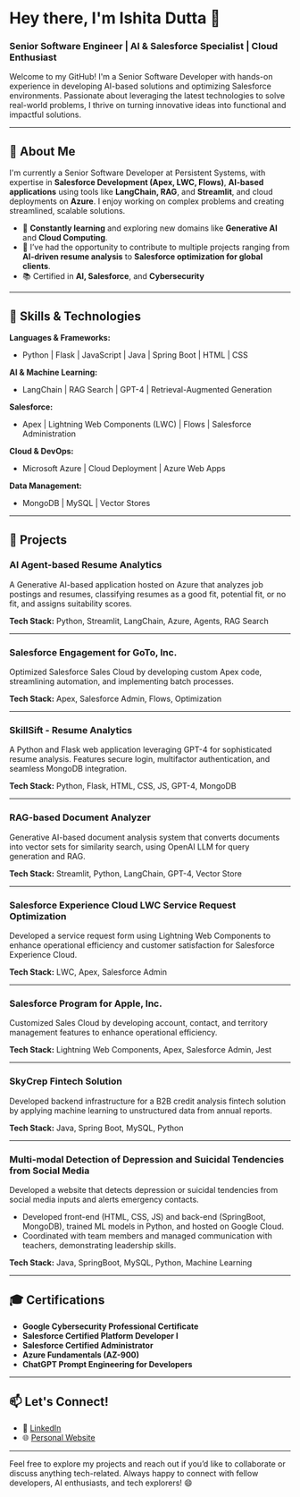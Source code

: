 
# Hey there, I'm Ishita Dutta 👋

### Senior Software Engineer | AI & Salesforce Specialist | Cloud Enthusiast

Welcome to my GitHub! I'm a Senior Software Developer with hands-on experience in developing AI-based solutions and optimizing Salesforce environments. Passionate about leveraging the latest technologies to solve real-world problems, I thrive on turning innovative ideas into functional and impactful solutions.

---

## 🚀 About Me

I'm currently a Senior Software Developer at Persistent Systems, with expertise in **Salesforce Development (Apex, LWC, Flows)**, **AI-based applications** using tools like **LangChain, RAG**, and **Streamlit**, and cloud deployments on **Azure**. I enjoy working on complex problems and creating streamlined, scalable solutions.

- 🌱 **Constantly learning** and exploring new domains like **Generative AI** and **Cloud Computing**.
- 💼 I’ve had the opportunity to contribute to multiple projects ranging from **AI-driven resume analysis** to **Salesforce optimization for global clients**.
- 📚 Certified in **AI, Salesforce**, and **Cybersecurity** 

---

## 🔧 Skills & Technologies

**Languages & Frameworks:**
- Python | Flask | JavaScript | Java | Spring Boot | HTML | CSS

**AI & Machine Learning:**
- LangChain | RAG Search | GPT-4 | Retrieval-Augmented Generation

**Salesforce:**
- Apex | Lightning Web Components (LWC) | Flows | Salesforce Administration

**Cloud & DevOps:**
- Microsoft Azure | Cloud Deployment | Azure Web Apps

**Data Management:**
- MongoDB | MySQL | Vector Stores

---

## 🌟 Projects

### AI Agent-based Resume Analytics 
A Generative AI-based application hosted on Azure that analyzes job postings and resumes, classifying resumes as a good fit, potential fit, or no fit, and assigns suitability scores.

**Tech Stack:** Python, Streamlit, LangChain, Azure, Agents, RAG Search

---

### Salesforce Engagement for GoTo, Inc.  
Optimized Salesforce Sales Cloud by developing custom Apex code, streamlining automation, and implementing batch processes.

**Tech Stack:** Apex, Salesforce Admin, Flows, Optimization

---

### SkillSift - Resume Analytics
A Python and Flask web application leveraging GPT-4 for sophisticated resume analysis. Features secure login, multifactor authentication, and seamless MongoDB integration.

**Tech Stack:** Python, Flask, HTML, CSS, JS, GPT-4, MongoDB

---

### RAG-based Document Analyzer  
Generative AI-based document analysis system that converts documents into vector sets for similarity search, using OpenAI LLM for query generation and RAG.

**Tech Stack:** Streamlit, Python, LangChain, GPT-4, Vector Store

---

### Salesforce Experience Cloud LWC Service Request Optimization  
Developed a service request form using Lightning Web Components to enhance operational efficiency and customer satisfaction for Salesforce Experience Cloud.

**Tech Stack:** LWC, Apex, Salesforce Admin

---

### Salesforce Program for Apple, Inc.  
Customized Sales Cloud by developing account, contact, and territory management features to enhance operational efficiency.

**Tech Stack:** Lightning Web Components, Apex, Salesforce Admin, Jest

---

### SkyCrep Fintech Solution  
Developed backend infrastructure for a B2B credit analysis fintech solution by applying machine learning to unstructured data from annual reports.

**Tech Stack:** Java, Spring Boot, MySQL, Python

---

### Multi-modal Detection of Depression and Suicidal Tendencies from Social Media  
Developed a website that detects depression or suicidal tendencies from social media inputs and alerts emergency contacts.

- Developed front-end (HTML, CSS, JS) and back-end (SpringBoot, MongoDB), trained ML models in Python, and hosted on Google Cloud.
- Coordinated with team members and managed communication with teachers, demonstrating leadership skills.

**Tech Stack:** Java, SpringBoot, MySQL, Python, Machine Learning

---

## 🎓 Certifications
- **Google Cybersecurity Professional Certificate**
- **Salesforce Certified Platform Developer I**
- **Salesforce Certified Administrator**
- **Azure Fundamentals (AZ-900)**
- **ChatGPT Prompt Engineering for Developers**

---

## 📫 Let's Connect!
- 💼 [LinkedIn](https://www.linkedin.com/in/ishita-dutta-india/)
- 🌐 [Personal Website](https://www.ishitaduttablogs.com/)

---

Feel free to explore my projects and reach out if you’d like to collaborate or discuss anything tech-related. Always happy to connect with fellow developers, AI enthusiasts, and tech explorers! 😄
